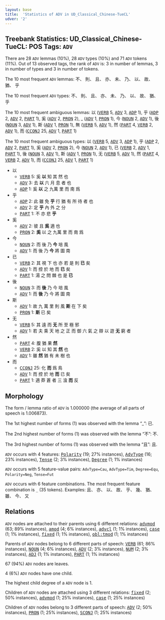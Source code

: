 ```yaml
---
layout: base
title:  'Statistics of ADV in UD_Classical_Chinese-TueCL'
udver: '2'
---
```


## Treebank Statistics: UD_Classical_Chinese-TueCL: POS Tags: `ADV`

There are 28 `ADV` lemmas (10%), 28 `ADV` types (10%) and 71 `ADV` tokens (11%).
Out of 13 observed tags, the rank of `ADV` is: 3 in number of lemmas, 3 in number of types and 3 in number of tokens.

The 10 most frequent `ADV` lemmas: 不、 則、 且、 亦、 未、 乃、 以、 故、 猶、 乎

The 10 most frequent `ADV` types:  不、 則、 且、 亦、 未、 乃、 以、 故、 猶、 乎

The 10 most frequent ambiguous lemmas: 以 (<tt><a href="lzh_tuecl-pos-VERB.html">VERB</a></tt> 5, <tt><a href="lzh_tuecl-pos-ADV.html">ADV</a></tt> 3, <tt><a href="lzh_tuecl-pos-ADP.html">ADP</a></tt> 1), 乎 (<tt><a href="lzh_tuecl-pos-ADP.html">ADP</a></tt> 2, <tt><a href="lzh_tuecl-pos-ADV.html">ADV</a></tt> 2, <tt><a href="lzh_tuecl-pos-PART.html">PART</a></tt> 1), 奚 (<tt><a href="lzh_tuecl-pos-ADV.html">ADV</a></tt> 2, <tt><a href="lzh_tuecl-pos-PRON.html">PRON</a></tt> 2), _ (<tt><a href="lzh_tuecl-pos-ADV.html">ADV</a></tt> 1, <tt><a href="lzh_tuecl-pos-PRON.html">PRON</a></tt> 1), 今 (<tt><a href="lzh_tuecl-pos-NOUN.html">NOUN</a></tt> 2, <tt><a href="lzh_tuecl-pos-ADV.html">ADV</a></tt> 1), 後 (<tt><a href="lzh_tuecl-pos-NOUN.html">NOUN</a></tt> 3, <tt><a href="lzh_tuecl-pos-ADV.html">ADV</a></tt> 1), 斯 (<tt><a href="lzh_tuecl-pos-ADV.html">ADV</a></tt> 1, <tt><a href="lzh_tuecl-pos-PRON.html">PRON</a></tt> 1), 無 (<tt><a href="lzh_tuecl-pos-VERB.html">VERB</a></tt> 5, <tt><a href="lzh_tuecl-pos-ADV.html">ADV</a></tt> 1), 然 (<tt><a href="lzh_tuecl-pos-PART.html">PART</a></tt> 4, <tt><a href="lzh_tuecl-pos-VERB.html">VERB</a></tt> 2, <tt><a href="lzh_tuecl-pos-ADV.html">ADV</a></tt> 1), 而 (<tt><a href="lzh_tuecl-pos-CCONJ.html">CCONJ</a></tt> 25, <tt><a href="lzh_tuecl-pos-ADV.html">ADV</a></tt> 1, <tt><a href="lzh_tuecl-pos-PART.html">PART</a></tt> 1)

The 10 most frequent ambiguous types:  以 (<tt><a href="lzh_tuecl-pos-VERB.html">VERB</a></tt> 5, <tt><a href="lzh_tuecl-pos-ADV.html">ADV</a></tt> 3, <tt><a href="lzh_tuecl-pos-ADP.html">ADP</a></tt> 1), 乎 (<tt><a href="lzh_tuecl-pos-ADP.html">ADP</a></tt> 2, <tt><a href="lzh_tuecl-pos-ADV.html">ADV</a></tt> 2, <tt><a href="lzh_tuecl-pos-PART.html">PART</a></tt> 1), 奚 (<tt><a href="lzh_tuecl-pos-ADV.html">ADV</a></tt> 2, <tt><a href="lzh_tuecl-pos-PRON.html">PRON</a></tt> 2), 今 (<tt><a href="lzh_tuecl-pos-NOUN.html">NOUN</a></tt> 2, <tt><a href="lzh_tuecl-pos-ADV.html">ADV</a></tt> 1), 已 (<tt><a href="lzh_tuecl-pos-VERB.html">VERB</a></tt> 2, <tt><a href="lzh_tuecl-pos-ADV.html">ADV</a></tt> 1, <tt><a href="lzh_tuecl-pos-PART.html">PART</a></tt> 1), 後 (<tt><a href="lzh_tuecl-pos-NOUN.html">NOUN</a></tt> 3, <tt><a href="lzh_tuecl-pos-ADV.html">ADV</a></tt> 1), 斯 (<tt><a href="lzh_tuecl-pos-ADV.html">ADV</a></tt> 1, <tt><a href="lzh_tuecl-pos-PRON.html">PRON</a></tt> 1), 无 (<tt><a href="lzh_tuecl-pos-VERB.html">VERB</a></tt> 5, <tt><a href="lzh_tuecl-pos-ADV.html">ADV</a></tt> 1), 然 (<tt><a href="lzh_tuecl-pos-PART.html">PART</a></tt> 4, <tt><a href="lzh_tuecl-pos-VERB.html">VERB</a></tt> 2, <tt><a href="lzh_tuecl-pos-ADV.html">ADV</a></tt> 1), 而 (<tt><a href="lzh_tuecl-pos-CCONJ.html">CCONJ</a></tt> 25, <tt><a href="lzh_tuecl-pos-ADV.html">ADV</a></tt> 1, <tt><a href="lzh_tuecl-pos-PART.html">PART</a></tt> 1)


* 以
  * <tt><a href="lzh_tuecl-pos-VERB.html">VERB</a></tt> 5: 奚 <b>以</b> 知 其 然 也
  * <tt><a href="lzh_tuecl-pos-ADV.html">ADV</a></tt> 3: 去 <b>以</b> 六 月 息 者 也
  * <tt><a href="lzh_tuecl-pos-ADP.html">ADP</a></tt> 1: 奚 <b>以</b> 之 九萬 里 而 南 爲
* 乎
  * <tt><a href="lzh_tuecl-pos-ADP.html">ADP</a></tt> 2: 此 雖 免 <b>乎</b> 行 猶 有 所 待 者 也
  * <tt><a href="lzh_tuecl-pos-ADV.html">ADV</a></tt> 2: 定 <b>乎</b> 內 外 之 分
  * <tt><a href="lzh_tuecl-pos-PART.html">PART</a></tt> 1: 不 亦 悲 <b>乎</b>
* 奚
  * <tt><a href="lzh_tuecl-pos-ADV.html">ADV</a></tt> 2: 彼 且 <b>奚</b> 適 也
  * <tt><a href="lzh_tuecl-pos-PRON.html">PRON</a></tt> 2: <b>奚</b> 以 之 九萬 里 而 南 爲
* 今
  * <tt><a href="lzh_tuecl-pos-NOUN.html">NOUN</a></tt> 2: 而 後 乃 <b>今</b> 培 風
  * <tt><a href="lzh_tuecl-pos-ADV.html">ADV</a></tt> 1: 而 後 乃 <b>今</b> 將 圖 南
* 已
  * <tt><a href="lzh_tuecl-pos-VERB.html">VERB</a></tt> 2: 其 視 下 也 亦 若 是 則 <b>已</b> 矣
  * <tt><a href="lzh_tuecl-pos-ADV.html">ADV</a></tt> 1: 而 控 於 地 而 <b>已</b> 矣
  * <tt><a href="lzh_tuecl-pos-PART.html">PART</a></tt> 1: 湯 之 問 棘 也 是 <b>已</b>
* 後
  * <tt><a href="lzh_tuecl-pos-NOUN.html">NOUN</a></tt> 3: 而 <b>後</b> 乃 今 培 風
  * <tt><a href="lzh_tuecl-pos-ADV.html">ADV</a></tt> 1: 而 <b>後</b> 乃 今 將 圖 南
* 斯
  * <tt><a href="lzh_tuecl-pos-ADV.html">ADV</a></tt> 1: 故 九 萬 里 則 風 <b>斯</b> 在 下 矣
  * <tt><a href="lzh_tuecl-pos-PRON.html">PRON</a></tt> 1: <b>斯</b> 已 矣
* 无
  * <tt><a href="lzh_tuecl-pos-VERB.html">VERB</a></tt> 5: 其 遠 而 <b>无</b> 所 至 極 邪
  * <tt><a href="lzh_tuecl-pos-ADV.html">ADV</a></tt> 1: 若 夫 乘 天 地 之 正 而 御 六 氣 之 辯 以 遊 <b>无</b> 窮 者
* 然
  * <tt><a href="lzh_tuecl-pos-PART.html">PART</a></tt> 4: 腹 猶 果 <b>然</b>
  * <tt><a href="lzh_tuecl-pos-VERB.html">VERB</a></tt> 2: 奚 以 知 其 <b>然</b> 也
  * <tt><a href="lzh_tuecl-pos-ADV.html">ADV</a></tt> 1: 雖 <b>然</b> 猶 有 未 樹 也
* 而
  * <tt><a href="lzh_tuecl-pos-CCONJ.html">CCONJ</a></tt> 25: 化 <b>而</b> 爲 鳥
  * <tt><a href="lzh_tuecl-pos-ADV.html">ADV</a></tt> 1: 而 控 於 地 <b>而</b> 已 矣
  * <tt><a href="lzh_tuecl-pos-PART.html">PART</a></tt> 1: 適 莽 蒼 者 三 湌 <b>而</b> 反

## Morphology

The form / lemma ratio of `ADV` is 1.000000 (the average of all parts of speech is 1.006873).

The 1st highest number of forms (1) was observed with the lemma “_”: 已.

The 2nd highest number of forms (1) was observed with the lemma “不”: 不.

The 3rd highest number of forms (1) was observed with the lemma “且”: 且.

`ADV` occurs with 4 features: <tt><a href="lzh_tuecl-feat-Polarity.html">Polarity</a></tt> (19; 27% instances), <tt><a href="lzh_tuecl-feat-AdvType.html">AdvType</a></tt> (16; 23% instances), <tt><a href="lzh_tuecl-feat-Tense.html">Tense</a></tt> (2; 3% instances), <tt><a href="lzh_tuecl-feat-Degree.html">Degree</a></tt> (1; 1% instances)

`ADV` occurs with 5 feature-value pairs: `AdvType=Cau`, `AdvType=Tim`, `Degree=Equ`, `Polarity=Neg`, `Tense=Fut`

`ADV` occurs with 6 feature combinations.
The most frequent feature combination is `_` (35 tokens).
Examples: 且、 亦、 以、 故、 乎、 幾、 猶、 雖、 今、 又


## Relations

`ADV` nodes are attached to their parents using 6 different relations: <tt><a href="lzh_tuecl-dep-advmod.html">advmod</a></tt> (63; 89% instances), <tt><a href="lzh_tuecl-dep-amod.html">amod</a></tt> (4; 6% instances), <tt><a href="lzh_tuecl-dep-advcl.html">advcl</a></tt> (1; 1% instances), <tt><a href="lzh_tuecl-dep-case.html">case</a></tt> (1; 1% instances), <tt><a href="lzh_tuecl-dep-fixed.html">fixed</a></tt> (1; 1% instances), <tt><a href="lzh_tuecl-dep-obl-tmod.html">obl:tmod</a></tt> (1; 1% instances)

Parents of `ADV` nodes belong to 6 different parts of speech: <tt><a href="lzh_tuecl-pos-VERB.html">VERB</a></tt> (61; 86% instances), <tt><a href="lzh_tuecl-pos-NOUN.html">NOUN</a></tt> (4; 6% instances), <tt><a href="lzh_tuecl-pos-ADV.html">ADV</a></tt> (2; 3% instances), <tt><a href="lzh_tuecl-pos-NUM.html">NUM</a></tt> (2; 3% instances), <tt><a href="lzh_tuecl-pos-ADJ.html">ADJ</a></tt> (1; 1% instances), <tt><a href="lzh_tuecl-pos-PART.html">PART</a></tt> (1; 1% instances)

67 (94%) `ADV` nodes are leaves.

4 (6%) `ADV` nodes have one child.

The highest child degree of a `ADV` node is 1.

Children of `ADV` nodes are attached using 3 different relations: <tt><a href="lzh_tuecl-dep-fixed.html">fixed</a></tt> (2; 50% instances), <tt><a href="lzh_tuecl-dep-advmod.html">advmod</a></tt> (1; 25% instances), <tt><a href="lzh_tuecl-dep-case.html">case</a></tt> (1; 25% instances)

Children of `ADV` nodes belong to 3 different parts of speech: <tt><a href="lzh_tuecl-pos-ADV.html">ADV</a></tt> (2; 50% instances), <tt><a href="lzh_tuecl-pos-PRON.html">PRON</a></tt> (1; 25% instances), <tt><a href="lzh_tuecl-pos-SCONJ.html">SCONJ</a></tt> (1; 25% instances)


